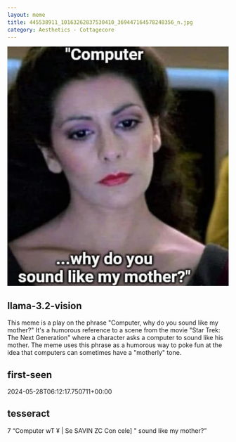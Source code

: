 ```yaml
---
layout: meme
title: 445538911_10163262837530410_369447164578248356_n.jpg
category: Aesthetics - Cottagecore
---
```


<div markdown="0"><a href="445538911_10163262837530410_369447164578248356_n.jpg"><img class="photo" src="445538911_10163262837530410_369447164578248356_n.jpg" /></a>

<h2>llama-3.2-vision</h2>
<p title="Llama-3.2-Vision-11B is a really good model that probably gets the visual details right but doesn't understand literary or media references, and often fails to accurately represent the physical arrangement of objects and the implied relationships between the objects.">This meme is a play on the phrase &quot;Computer, why do you sound like my mother?&quot; It&#x27;s a humorous reference to a scene from the movie &quot;Star Trek: The Next Generation&quot; where a character asks a computer to sound like his mother. The meme uses this phrase as a humorous way to poke fun at the idea that computers can sometimes have a &quot;motherly&quot; tone.</p>

<h2>first-seen</h2>
<p title="Because Git doesn't preserve file modification times, this metadata file contains the file's modification time when it was added to the library.">2024-05-28T06:12:17.750711+00:00</p>

<h2>tesseract</h2>
<p title="Tesseract is often terrible and just gives a lot of nonsense characters, but it used to be the state of the art, and usually it is better at correctly representing text than llama-3.2-vision-11b.">7 “Computer wT  ¥ |  Se SAVIN ZC Con cele] &quot; sound like my mother?”</p>

</div>

